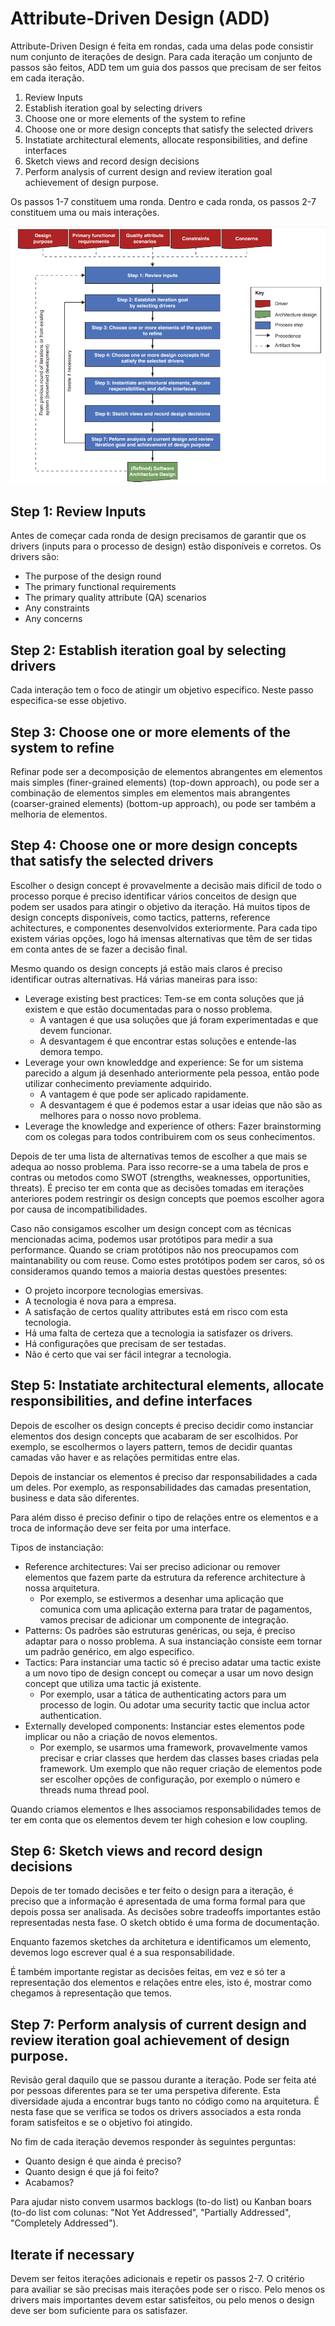 # Attribute-Driven Design (ADD)

Attribute-Driven Design é feita em rondas, cada uma delas pode consistir num conjunto de iterações de design. Para cada iteração um conjunto de passos são feitos, ADD tem um guia dos passos que precisam de ser feitos em cada iteração.

1. Review Inputs
2. Establish iteration goal by selecting drivers
3. Choose one or more elements of the system to refine
4. Choose one or more design concepts that satisfy the selected drivers
5. Instatiate architectural elements, allocate responsibilities, and define interfaces
6. Sketch views and record design decisions
7. Perform analysis of current design and review iteration goal achievement of design purpose.

Os passos 1-7 constituem uma ronda. Dentro e cada ronda, os passos 2-7 constituem uma ou mais interações.

<img src="Imagens/T9 ADD.png">

## Step 1: Review Inputs

Antes de começar cada ronda de design precisamos de garantir que os drivers (inputs para o processo de design) estão disponíveis e corretos. Os drivers são:

- The purpose of the design round
- The primary functional requirements
- The primary quality attribute (QA) scenarios
- Any constraints
- Any concerns

## Step 2: Establish iteration goal by selecting drivers

Cada interação tem o foco de atingir um objetivo especifico. Neste passo especifica-se esse objetivo.

## Step 3: Choose one or more elements of the system to refine

Refinar pode ser a decomposição de elementos abrangentes em elementos mais simples (finer-grained elements) (top-down approach), ou pode ser a combinação de elementos simples em elementos mais abrangentes (coarser-grained elements) (bottom-up approach), ou pode ser também a melhoria de elementos.

## Step 4: Choose one or more design concepts that satisfy the selected drivers

Escolher o design concept é provavelmente a decisão mais dificil de todo o processo porque é preciso identificar vários conceitos de design que podem ser usados para atingir o objetivo da iteração. Há muitos tipos de design concepts disponíveis, como tactics, patterns, reference achitectures, e componentes desenvolvidos exteriormente. Para cada tipo existem várias opções, logo há imensas alternativas que têm de ser tidas em conta antes de se fazer a decisão final.

Mesmo quando os design concepts já estão mais claros é preciso identificar outras alternativas. Há várias maneiras para isso:
- Leverage existing best practices: Tem-se em conta soluções que já existem e que estão documentadas para o nosso problema.
  - A vantagen é que usa soluções que já foram experimentadas e que devem funcionar.
  - A desvantagem é que encontrar estas soluções e entende-las demora tempo.
- Leverage your own knowleddge and experience: Se for um sistema parecido a algum já desenhado anteriormente pela pessoa, então pode utilizar conhecimento previamente adquirido.
  - A vantagem é que pode ser aplicado rapidamente.
  - A desvantagem é que é podemos estar a usar ideias que não são as melhores para o nosso novo problema.
- Leverage the knowledge and experience of others: Fazer brainstorming com os colegas para todos contribuirem com os seus conhecimentos.

Depois de ter uma lista de alternativas temos de escolher a que mais se adequa ao nosso problema. Para isso recorre-se a uma tabela de pros e contras ou metodos como SWOT (strengths, weaknesses, opportunities, threats). É preciso ter em conta que as decisões tomadas em iterações anteriores podem restringir os design concepts que poemos escolher agora por causa de incompatibilidades.

Caso não consigamos escolher um design concept com as técnicas mencionadas acima, podemos usar protótipos para medir a sua performance. Quando se criam protótipos não nos preocupamos com maintanability ou com reuse. Como estes protótipos podem ser caros, só os consideramos quando temos a maioria destas questões presentes:
- O projeto incorpore tecnologias emersivas.
- A tecnologia é nova para a empresa.
- A satisfação de certos quality attributes está em risco com esta tecnologia.
- Há uma falta de certeza que a tecnologia ia satisfazer os drivers.
- Há configurações que precisam de ser testadas.
- Não é certo que vai ser fácil integrar a tecnologia. 

## Step 5: Instatiate architectural elements, allocate responsibilities, and define interfaces

Depois de escolher os design concepts é preciso decidir como instanciar elementos dos design concepts que acabaram de ser escolhidos. Por exemplo, se escolhermos o layers pattern, temos de decidir quantas camadas vão haver e as relações permitidas entre elas.

Depois de instanciar os elementos é preciso dar responsabilidades a cada um deles. Por exemplo, as responsabilidades das camadas presentation, business e data são diferentes.

Para além disso é preciso definir o tipo de relações entre os elementos e a troca de informação deve ser feita por uma interface.

Tipos de instanciação:
- Reference architectures: Vai ser preciso adicionar ou remover elementos que fazem parte da estrutura da reference architecture à nossa arquitetura.
  - Por exemplo, se estivermos a desenhar uma aplicação que comunica com uma aplicação externa para tratar de pagamentos, vamos precisar de adicionar um componente de integração.
- Patterns: Os padrões são estruturas genéricas, ou seja, é preciso adaptar para o nosso problema. A sua instanciação consiste eem tornar um padrão genérico, em algo especifico.
- Tactics: Para instanciar uma tactic só é preciso adatar uma tactic existe a um novo tipo de design concept ou começar a usar um novo design concept que utiliza uma tactic já existente.
  - Por exemplo, usar a tática de authenticating actors para um processo de login. Ou adotar uma security tactic que inclua actor authentication.
- Externally developed components: Instanciar estes elementos pode implicar ou não a criação de novos elementos.
  - Por exemplo, se usarmos uma framework, provavelmente vamos precisar e criar classes que herdem das classes bases criadas pela framework. Um exemplo que não requer criação de elementos pode ser escolher opções de configuração, por exemplo o número e threads numa thread pool.

Quando criamos elementos e lhes associamos responsabilidades temos de ter em conta que os elementos devem ter high cohesion e low coupling.

## Step 6: Sketch views and record design decisions

Depois de ter tomado decisões e ter feito o design para a iteração, é preciso que a informação é apresentada de uma forma formal para que depois possa ser analisada. As decisões sobre tradeoffs importantes estão representadas nesta fase. O sketch obtido é uma forma de documentação.

Enquanto fazemos sketches da architetura e identificamos um elemento, devemos logo escrever qual é a sua responsabilidade.

É também importante registar as decisões feitas, em vez e só ter a representação dos elementos e relações entre eles, isto é, mostrar como chegamos à representação que temos.

## Step 7: Perform analysis of current design and review iteration goal achievement of design purpose.

Revisão geral daquilo que se passou durante a iteração. Pode ser feita até por pessoas diferentes para se ter uma perspetiva diferente. Esta diversidade ajuda a encontrar bugs tanto no código como na arquitetura. É nesta fase que se verifica se todos os drivers associados a esta ronda foram satisfeitos e se o objetivo foi atingido.

No fim de cada iteração devemos responder às seguintes perguntas:
- Quanto design é que ainda é preciso?
- Quanto design é que já foi feito?
- Acabamos?

Para ajudar nisto convem usarmos backlogs (to-do list) ou Kanban boars (to-do list com colunas: "Not Yet Addressed", "Partially Addressed", "Completely Addressed").

## Iterate if necessary

Devem ser feitos iterações adicionais e repetir os passos 2-7. O critério para availiar se são precisas mais iterações pode ser  o risco. Pelo menos os drivers mais importantes devem estar satisfeitos, ou pelo menos o design deve ser bom suficiente para os satisfazer.
